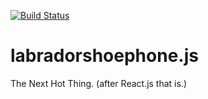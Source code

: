[![Build Status](https://travis-ci.org/nickhudkins/labradorshoephone.js.svg?branch=master)](https://travis-ci.org/nickhudkins/labradorshoephone.js)

# labradorshoephone.js
The Next Hot Thing. (after React.js that is.)
